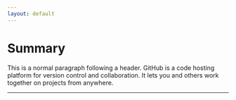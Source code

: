 ```yaml
---
layout: default
---
```


# Summary

This is a normal paragraph following a header. GitHub is a code hosting platform for version control and collaboration. It lets you and others work together on projects from anywhere.

* * *
